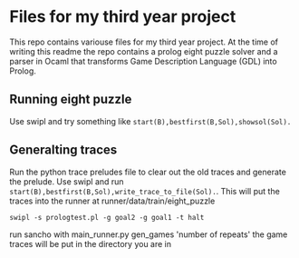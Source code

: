 # Files for my third year project
This repo contains variouse files for my third year project. At the time of writing this readme the repo contains a prolog eight puzzle solver and a parser  in Ocaml that transforms Game Description Language (GDL) into Prolog.
## Running eight puzzle
Use swipl and try something like ```start(B),bestfirst(B,Sol),showsol(Sol).```
## Generalting traces
Run the python trace preludes file to clear out the old traces and generate the prelude. Use swipl and run ```start(B),bestfirst(B,Sol),write_trace_to_file(Sol).```. This will put the traces into the runner at runner/data/train/eight_puzzle

```swipl -s prologtest.pl -g goal2 -g goal1 -t halt```


run sancho with main_runner.py gen_games 'number of repeats'
the game traces will be put in the directory you are in